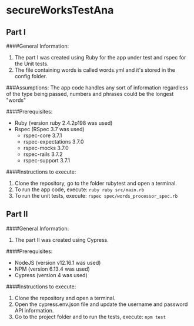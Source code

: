 # secureWorksTestAna

## Part I
####General Information:
1. The part I was created using Ruby for the app under test and rspec for the Unit tests.
2. The file containing words is called words.yml and it's stored in the config folder.

###Assumptions:
The app code handles any sort of information regardless of the type being passed, 
numbers and phrases could be the longest "words"

####Prerequisites:
- Ruby (version ruby 2.4.2p198 was used)
- Rspec (RSpec 3.7 was used)
  - rspec-core 3.7.1
  - rspec-expectations 3.7.0
  - rspec-mocks 3.7.0
  - rspec-rails 3.7.2
  - rspec-support 3.7.1

####Instructions to execute:
1. Clone the repository, go to the folder rubytest and open a terminal.
2. To run the app code, execute:
```ruby ruby src/main.rb```
3. To run the unit tests, execute:
```rspec spec/words_processor_spec.rb```

## Part II
####General Information:
1. The part II was created using Cypress.

####Prerequisites:
- NodeJS (version v12.16.1 was used)
- NPM (version 6.13.4 was used)
- Cypress (version 4 was used)

####Instructions to execute:
1. Clone the repository and open a terminal.
2. Open the cypress.env.json file and update the username and password API information.
2. Go to the project folder and to run the tests, execute:
```npm test```

